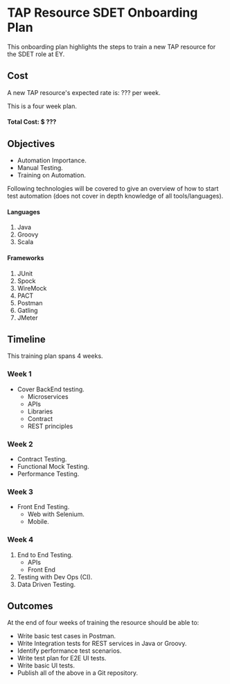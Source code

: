 # TAP Resource SDET Onboarding Plan
This onboarding plan highlights the steps to train a new TAP resource for the SDET role at EY.

## Cost
A new TAP resource's expected rate is: ??? per week.

This is a four week plan.

#### Total Cost: $ ???

## Objectives
* Automation Importance.
* Manual Testing.
* Training on Automation.

Following technologies will be covered to give an overview of how to start test automation (does not cover in depth knowledge of all tools/languages).

#### Languages
1. Java
2. Groovy
3. Scala
#### Frameworks
1. JUnit
2. Spock
3. WireMock
4. PACT
5. Postman
6. Gatling
7. JMeter

## Timeline
This training plan spans 4 weeks. 

### Week 1
* Cover BackEnd testing.
	- Microservices
	- APIs
	- Libraries
	- Contract
	- REST principles

### Week 2
* Contract Testing.
* Functional Mock Testing.
* Performance Testing.

### Week 3
* Front End Testing.
	- Web with Selenium.
	- Mobile.

### Week 4
1. End to End Testing.
	- APIs
	- Front End
2. Testing with Dev Ops (CI).
3. Data Driven Testing.

## Outcomes
At the end of four weeks of training the resource should be able to:
*  Write basic test cases in Postman.
*  Write Integration tests for REST services in Java or Groovy.
*  Identify performance test scenarios.
*  Write test plan for E2E UI tests.
*  Write basic UI tests.
*  Publish all of the above in a Git repository.

